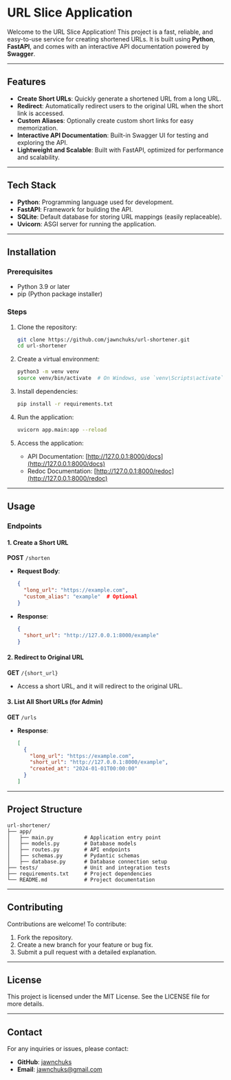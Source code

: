 # URL Slice Application

Welcome to the URL Slice Application! This project is a fast, reliable, and easy-to-use service for creating shortened URLs. It is built using **Python**, **FastAPI**, and comes with an interactive API documentation powered by **Swagger**.

---

## Features

- **Create Short URLs**: Quickly generate a shortened URL from a long URL.
- **Redirect**: Automatically redirect users to the original URL when the short link is accessed.
- **Custom Aliases**: Optionally create custom short links for easy memorization.
- **Interactive API Documentation**: Built-in Swagger UI for testing and exploring the API.
- **Lightweight and Scalable**: Built with FastAPI, optimized for performance and scalability.

---

## Tech Stack

- **Python**: Programming language used for development.
- **FastAPI**: Framework for building the API.
- **SQLite**: Default database for storing URL mappings (easily replaceable).
- **Uvicorn**: ASGI server for running the application.

---

## Installation

### Prerequisites
- Python 3.9 or later
- pip (Python package installer)

### Steps
1. Clone the repository:
   ```bash
   git clone https://github.com/jawnchuks/url-shortener.git
   cd url-shortener
   ```

2. Create a virtual environment:
   ```bash
   python3 -m venv venv
   source venv/bin/activate  # On Windows, use `venv\Scripts\activate`
   ```

3. Install dependencies:
   ```bash
   pip install -r requirements.txt
   ```

4. Run the application:
   ```bash
   uvicorn app.main:app --reload
   ```

5. Access the application:
   - API Documentation: [http://127.0.0.1:8000/docs](http://127.0.0.1:8000/docs)
   - Redoc Documentation: [http://127.0.0.1:8000/redoc](http://127.0.0.1:8000/redoc)

---

## Usage

### Endpoints

#### 1. Create a Short URL
**POST** `/shorten`

- **Request Body**:
  ```json
  {
    "long_url": "https://example.com",
    "custom_alias": "example"  # Optional
  }
  ```
- **Response**:
  ```json
  {
    "short_url": "http://127.0.0.1:8000/example"
  }
  ```

#### 2. Redirect to Original URL
**GET** `/{short_url}`

- Access a short URL, and it will redirect to the original URL.

#### 3. List All Short URLs (for Admin)
**GET** `/urls`

- **Response**:
  ```json
  [
    {
      "long_url": "https://example.com",
      "short_url": "http://127.0.0.1:8000/example",
      "created_at": "2024-01-01T00:00:00"
    }
  ]
  ```

---

## Project Structure
```
url-shortener/
├── app/
│   ├── main.py          # Application entry point
│   ├── models.py        # Database models
│   ├── routes.py        # API endpoints
│   ├── schemas.py       # Pydantic schemas
│   ├── database.py      # Database connection setup
├── tests/               # Unit and integration tests
├── requirements.txt     # Project dependencies
└── README.md            # Project documentation
```

---

## Contributing

Contributions are welcome! To contribute:
1. Fork the repository.
2. Create a new branch for your feature or bug fix.
3. Submit a pull request with a detailed explanation.

---

## License

This project is licensed under the MIT License. See the LICENSE file for more details.

---

## Contact

For any inquiries or issues, please contact:
- **GitHub**: [jawnchuks](https://github.com/jawnchuks)
- **Email**: jawnchuks@gmail.com
